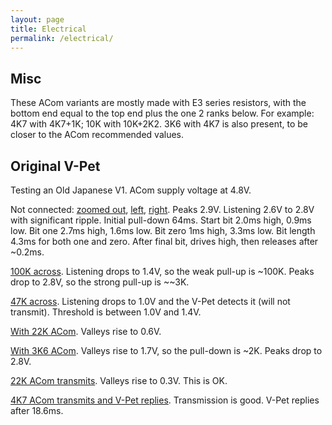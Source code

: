 ```yaml
---
layout: page
title: Electrical
permalink: /electrical/
---
```


## Misc

These ACom variants are mostly made with E3 series resistors, with the bottom end equal to the top end plus the one 2 ranks below. For example: 4K7 with 4K7+1K; 10K with 10K+2K2. 3K6 with 4K7 is also present, to be closer to the ACom recommended values.

## Original V-Pet

Testing an Old Japanese V1. ACom supply voltage at 4.8V.

Not connected: [zoomed out](/images/scope/vpet_open_20ms.png), [left](/images/scope/vpet_open1.png), [right](/images/scope/vpet_open2.png). Peaks 2.9V. Listening 2.6V to 2.8V with significant ripple. Initial pull-down 64ms. Start bit 2.0ms high, 0.9ms low. Bit one 2.7ms high, 1.6ms low. Bit zero 1ms high, 3.3ms low. Bit length 4.3ms for both one and zero. After final bit, drives high, then releases after ~0.2ms.

[100K across](/images/scope/vpet_100k.png). Listening drops to 1.4V, so the weak pull-up is ~100K. Peaks drop to 2.8V, so the strong pull-up is ~~3K. 

[47K across](/images/scope/vpet_47k_pulled.png). Listening drops to 1.0V and the V-Pet detects it (will not transmit). Threshold is between 1.0V and 1.4V.

[With 22K ACom](/images/scope/vpet_ar22k.png). Valleys rise to 0.6V.

[With 3K6 ACom](/images/scope/vpet_ar3k6.png). Valleys rise to 1.7V, so the pull-down is ~2K. Peaks drop to 2.8V.

[22K ACom transmits](/images/scope/vpet_as22k.png). Valleys rise to 0.3V. This is OK.

[4K7 ACom transmits and V-Pet replies](/images/scope/vpet_asr4k7.png). Transmission is good. V-Pet replies after 18.6ms.

